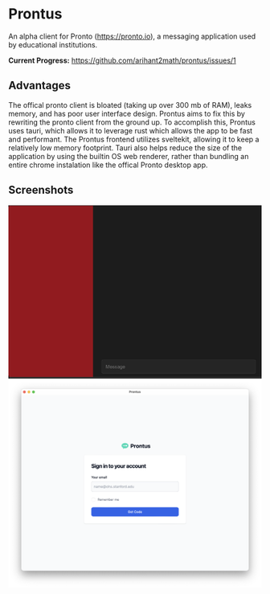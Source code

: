 # Prontus

An alpha client for Pronto (https://pronto.io), a messaging application used by educational institutions.

**Current Progress:** https://github.com/arihant2math/prontus/issues/1

## Advantages
The offical pronto client is bloated (taking up over 300 mb of RAM), leaks memory, and has poor user interface design. Prontus aims to fix this by rewriting the pronto client from the ground up. To accomplish this, Prontus uses tauri, which allows it to leverage rust which allows the app to be fast and performant. The Prontus frontend utilizes sveltekit, allowing it to keep a relatively low memory footprint. Tauri also helps reduce the size of the application by using the builtin OS web renderer, rather than bundling an entire chrome instalation like the offical Pronto desktop app.  

## Screenshots
![screenshot.png](screenshots/screenshot.png)
![login.png](screenshots/login.png)

